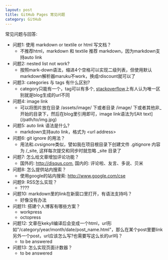 ```yaml
---
layout: post
title: GitHub Pages 常见问题
category: GitHub
---
```


常见问题与回答:

* 问题1: 使用 markdown or textile or html 写文档？
    * 不推荐html，markdown 和 textile 推荐 markdown，因为markdown支持auto link
* 问题2: nested list not work?
    * 按照mark-down语法，缩进4个空格可以实现二级列表，但使用默认markdown解析器maruku不work，换成rdiscount就可以了
* 问题3: categories 与 tags 有什么区别?
    * category只能有一个，tag可以有多个, <a href="http://stackoverflow.com/questions/8675841/whats-the-difference-between-categories-and-tags-in-jekyll">stackoverflow</a>上有人认为唯一区别就是blog生成的url不同
* 问题4: image link
    * 可以将图片放在目录 /assets/image/ 下或者目录 /image/ 下或者其他非\_开始的目录下，然后在blog里引用即可，image link语法为\!\[Alt text]\(/path/to/img.jpg)
* 问题5: auto link 语法是什么?
    * markdown支持auto link，格式为 &lt;url address>
* 问题6: git ignore 的用法？
    * 用法和.cvsignore类似，譬如我在项目根目录下创建文件 .gitignore 内容为 /_site, 这样每次提交和同步时就忽略 _site 目录了
* 问题7: 怎么给文章增加评论功能？
    * 国外的: <http://disqus.com>, 国内的: 评论啦、友言、多说、贝米
* 问题8: 怎么提供站内搜索？
    * 使用google的站内搜索: <http://www.google.com/cse>
* 问题9: RSS怎么实现？
    * ????
* 问题10: markdown里的link在新窗口里打开，有语法支持吗？
    * 好像没有办法
* 问题11: 搭建个人博客有哪些方案？
    * workpress
    * octopress
* 问题12: 文章在kekyll编译后会变成一个html，url形如"/category/year/month/date/post_name.html"，那么在某个post里要link另外一个post，url应该怎么写?也需要写这么长的url吗？
    * to be answered
* 问题13: 怎么实现页面计数器？
    * to be answered